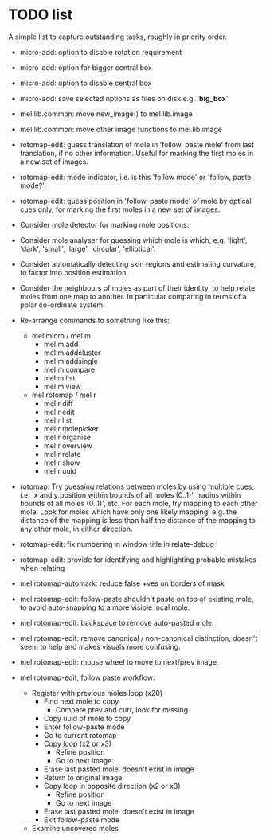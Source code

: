 TODO list
=========

A simple list to capture outstanding tasks, roughly in priority order.

- micro-add: option to disable rotation requirement
- micro-add: option for bigger central box
- micro-add: option to disable central box
- micro-add: save selected options as files on disk e.g. '__big_box__'

- mel.lib.common: move new_image() to mel.lib.image
- mel.lib.common: move other image functions to mel.lib.image

- rotomap-edit: guess translation of mole in 'follow, paste mole' from last
  translation, if no other information. Useful for marking the first moles in a
  new set of images.
- rotomap-edit: mode indicator, i.e. is this 'follow mode' or 'follow, paste
  mode?'.
- rotomap-edit: guess position in 'follow, paste mode' of mole by optical cues
  only, for marking the first moles in a new set of images.

- Consider mole detector for marking mole positions.
- Consider mole analyser for guessing which mole is which, e.g. 'light',
  'dark', 'small', 'large', 'circular', 'elliptical'.
- Consider automatically detecting skin regions and estimating curvature, to
  factor into position estimation.
- Consider the neighbours of moles as part of their identity, to help relate
  moles from one map to another. In particular comparing in terms of a polar
  co-ordinate system.

- Re-arrange commands to something like this:
    - mel micro  / mel m
        - mel m add
        - mel m addcluster
        - mel m addsingle
        - mel m compare
        - mel m list
        - mel m view
    - mel rotomap  / mel r
        - mel r diff
        - mel r edit
        - mel r list
        - mel r molepicker
        - mel r organise
        - mel r overview
        - mel r relate
        - mel r show
        - mel r uuid

- rotomap: Try guessing relations between moles by using multiple cues, i.e.
  'x and y position within bounds of all moles (0..1)', 'radius within bounds
  of all moles (0..1)', etc. For each mole, try mapping to each other mole.
  Look for moles which have only one likely mapping. e.g. the distance of the
  mapping is less than half the distance of the mapping to any other mole, in
  either direction.

- rotomap-edit: fix numbering in window title in relate-debug
- rotomap-edit: provide for identifying and highlighting probable mistakes when
  relating

- mel rotomap-automark: reduce false +ves on borders of mask

- mel rotomap-edit: follow-paste shouldn't paste on top of existing mole, to
  avoid auto-snapping to a more visible local mole.

- mel rotomap-edit: backspace to remove auto-pasted mole.
- mel rotomap-edit: remove canonical / non-canonical distinction, doesn't seem
  to help and makes visuals more confusing.
- mel rotomap-edit: mouse wheel to move to next/prev image.

- mel rotomap-edit, follow paste workflow:
    - Register with previous moles loop (x20)
        - Find next mole to copy
            - Compare prev and curr, look for missing
        - Copy uuid of mole to copy
        - Enter follow-paste mode
        - Go to current rotomap
        - Copy loop (x2 or x3)
            - Refine position
            - Go to next image
        - Erase last pasted mole, doesn't exist in image
        - Return to original image
        - Copy loop in opposite direction (x2 or x3)
            - Refine position
            - Go to next image
        - Erase last pasted mole, doesn't exist in image
        - Exit follow-paste mode
    - Examine uncovered moles
